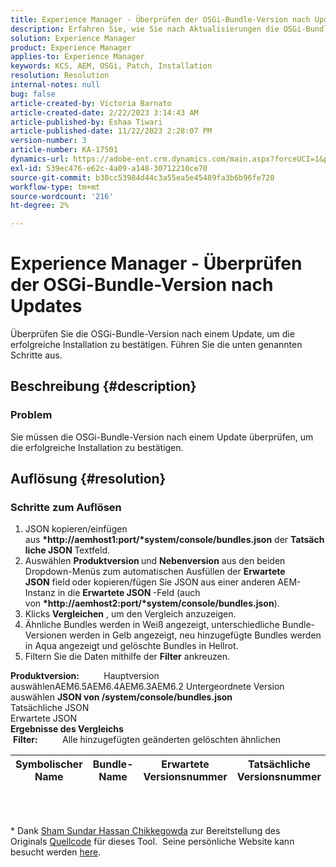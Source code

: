 ```yaml
---
title: Experience Manager - Überprüfen der OSGi-Bundle-Version nach Updates
description: Erfahren Sie, wie Sie nach Aktualisierungen die OSGi-Bundle-Version überprüfen.
solution: Experience Manager
product: Experience Manager
applies-to: Experience Manager
keywords: KCS, AEM, OSGi, Patch, Installation
resolution: Resolution
internal-notes: null
bug: false
article-created-by: Victoria Barnato
article-created-date: 2/22/2023 3:14:43 AM
article-published-by: Eshaa Tiwari
article-published-date: 11/22/2023 2:28:07 PM
version-number: 3
article-number: KA-17501
dynamics-url: https://adobe-ent.crm.dynamics.com/main.aspx?forceUCI=1&pagetype=entityrecord&etn=knowledgearticle&id=b247d608-5fb2-ed11-83fe-6045bd0067ea
exl-id: 539ec476-e62c-4a09-a148-30712210ce70
source-git-commit: b38cc53984d44c3a55ea5e45489fa3b6b96fe720
workflow-type: tm+mt
source-wordcount: '216'
ht-degree: 2%

---
```


# Experience Manager - Überprüfen der OSGi-Bundle-Version nach Updates


Überprüfen Sie die OSGi-Bundle-Version nach einem Update, um die erfolgreiche Installation zu bestätigen. Führen Sie die unten genannten Schritte aus.

## Beschreibung {#description}


### Problem

Sie müssen die OSGi-Bundle-Version nach einem Update überprüfen, um die erfolgreiche Installation zu bestätigen.


## Auflösung {#resolution}


### Schritte zum Auflösen

1. JSON kopieren/einfügen aus <b>*http://aemhost1:port/*system/console/bundles.json</b> der <b>Tatsächliche JSON </b>Textfeld.
2. Auswählen <b>Produktversion </b>und <b>Nebenversion</b> aus den beiden Dropdown-Menüs zum automatischen Ausfüllen der <b>Erwartete JSON</b> field<b> </b>oder kopieren/fügen Sie JSON aus einer anderen AEM-Instanz in die <b>Erwartete JSON </b>-Feld (auch von <b>*http://aemhost2:port/*system/console/bundles.json</b>).
3. Klicks <b>Vergleichen</b> , um den Vergleich anzuzeigen.
4. Ähnliche Bundles werden in Weiß angezeigt, unterschiedliche Bundle-Versionen werden in Gelb angezeigt, neu hinzugefügte Bundles werden in Aqua angezeigt und gelöschte Bundles in Hellrot.
5. Filtern Sie die Daten mithilfe der <b>Filter</b> ankreuzen.

<b>Produktversion:</b>          Hauptversion auswählenAEM6.5AEM6.4AEM6.3AEM6.2 Untergeordnete Version auswählen
<b>JSON von /system/console/bundles.json</b><br>Tatsächliche JSON <br>Erwartete JSON 
 <br><b>Ergebnisse des Vergleichs</b><br> <b>Filter:</b>          Alle hinzugefügten geänderten gelöschten ähnlichen     <br>

| Symbolischer Name | Bundle-Name | Erwartete Versionsnummer | Tatsächliche Versionsnummer |
| --- | --- | --- | --- |

<br> 




\* Dank [Sham Sundar Hassan Chikkegowda](https://www.linkedin.com/in/sham-sundar-hassan-chikkegowda-6b03a517) zur Bereitstellung des Originals [Quellcode](https://github.com/Schikkeg/schikkeg.github.io/blob/master/tools/coi.html) für dieses Tool.  Seine persönliche Website kann besucht werden [here](https://www.aemstuff.com/).
